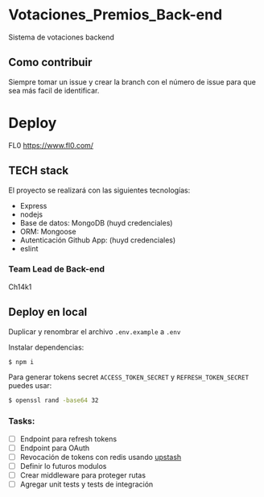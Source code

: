 # Votaciones_Premios_Back-end

Sistema de votaciones backend

## Como contribuir

Siempre tomar un issue y crear la branch con el número de issue para que sea más facil de identificar.

# Deploy

FL0 https://www.fl0.com/

## TECH stack

El proyecto se realizará con las siguientes tecnologías:

- Express
- nodejs
- Base de datos: MongoDB (huyd credenciales)
- ORM: Mongoose
- Autenticación Github App: (huyd credenciales)
- eslint

### Team Lead de Back-end

Ch14k1

## Deploy en local
Duplicar y renombrar el archivo `.env.example` a `.env`

Instalar dependencias:
```bash
$ npm i
```

Para generar tokens secret `ACCESS_TOKEN_SECRET` y `REFRESH_TOKEN_SECRET` puedes usar:
```bash
$ openssl rand -base64 32
```

### Tasks:

- [ ] Endpoint para refresh tokens
- [ ] Endpoint para OAuth
- [ ] Revocación de tokens con redis usando [upstash](https://upstash.com/)
- [ ] Definir lo futuros modulos
- [ ] Crear middleware para proteger rutas
- [ ] Agregar unit tests y tests de integración
